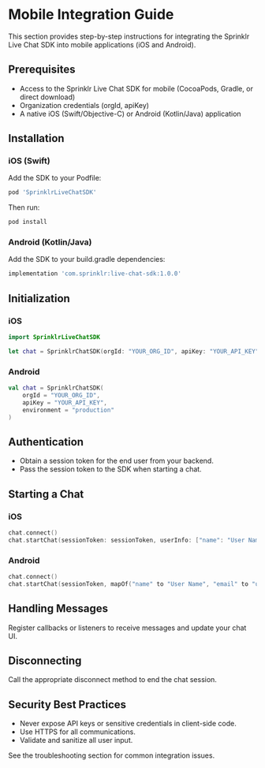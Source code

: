 # Mobile Integration Guide

This section provides step-by-step instructions for integrating the Sprinklr Live Chat SDK into mobile applications (iOS and Android).

## Prerequisites

- Access to the Sprinklr Live Chat SDK for mobile (CocoaPods, Gradle, or direct download)
- Organization credentials (orgId, apiKey)
- A native iOS (Swift/Objective-C) or Android (Kotlin/Java) application

## Installation

### iOS (Swift)

Add the SDK to your Podfile:

```ruby
pod 'SprinklrLiveChatSDK'
```

Then run:

```bash
pod install
```

### Android (Kotlin/Java)

Add the SDK to your build.gradle dependencies:

```gradle
implementation 'com.sprinklr:live-chat-sdk:1.0.0'
```

## Initialization

### iOS

```swift
import SprinklrLiveChatSDK

let chat = SprinklrChatSDK(orgId: "YOUR_ORG_ID", apiKey: "YOUR_API_KEY", environment: .production)
```

### Android

```kotlin
val chat = SprinklrChatSDK(
    orgId = "YOUR_ORG_ID",
    apiKey = "YOUR_API_KEY",
    environment = "production"
)
```

## Authentication

- Obtain a session token for the end user from your backend.
- Pass the session token to the SDK when starting a chat.

## Starting a Chat

### iOS

```swift
chat.connect()
chat.startChat(sessionToken: sessionToken, userInfo: ["name": "User Name", "email": "user@example.com"])
```

### Android

```kotlin
chat.connect()
chat.startChat(sessionToken, mapOf("name" to "User Name", "email" to "user@example.com"))
```

## Handling Messages

Register callbacks or listeners to receive messages and update your chat UI.

## Disconnecting

Call the appropriate disconnect method to end the chat session.

## Security Best Practices

- Never expose API keys or sensitive credentials in client-side code.
- Use HTTPS for all communications.
- Validate and sanitize all user input.

See the troubleshooting section for common integration issues.
